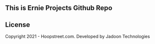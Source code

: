 ## This is Ernie Projects Github Repo

## License

Copyright 2021 - Hoopstreet.com. Developed by Jadoon Technologies
